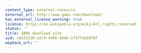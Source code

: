 ```yaml
---
content_type: external-resource
external_url: http://www.gams.com/download/
has_external_license_warning: true
license: https://en.wikipedia.org/wiki/All_rights_reserved
status: ''
title: GAMS download site
uid: c8d311d0-e2c9-4486-96de-1f477da5876f
wayback_url: ''
---
```

